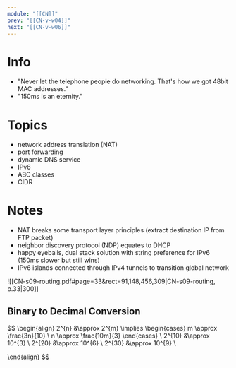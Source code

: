 ```yaml
---
module: "[[CN]]"
prev: "[[CN-v-w04]]"
next: "[[CN-v-w06]]"
---
```



# Info
- "Never let the telephone people do networking. That's how we got 48bit MAC addresses."
- "150ms is an eternity."


# Topics
- network address translation (NAT)
- port forwarding
- dynamic DNS service
- IPv6
- ABC classes
- CIDR


# Notes
- NAT breaks some transport layer principles (extract destination IP from FTP packet)
- neighbor discovery protocol (NDP) equates to DHCP
- happy eyeballs, dual stack solution with string preference for IPv6 (150ms slower but still wins)
- IPv6 islands connected through IPv4 tunnels to transition global network


![[CN-s09-routing.pdf#page=33&rect=91,148,456,309|CN-s09-routing, p.33|300]]

## Binary to Decimal Conversion
$$
\begin{align}
2^{n} &\approx 2^{m} \implies \begin{cases}
m \approx \frac{3n}{10} \\
n \approx \frac{10m}{3}
\end{cases} \\
2^{10} &\approx 10^{3} \\
2^{20} &\approx 10^{6} \\
2^{30} &\approx 10^{9} \\

\end{align}
$$
